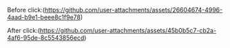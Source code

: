 Before click:(https://github.com/user-attachments/assets/26604674-4996-4aad-b9e1-beee8c1f9e78)













After click:(https://github.com/user-attachments/assets/45b0b5c7-cb2a-4af6-95de-8c5543856ecd)
